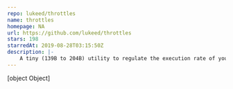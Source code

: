 ```yaml
---
repo: lukeed/throttles
name: throttles
homepage: NA
url: https://github.com/lukeed/throttles
stars: 198
starredAt: 2019-08-28T03:15:50Z
description: |-
    A tiny (139B to 204B) utility to regulate the execution rate of your functions
---
```


[object Object]
